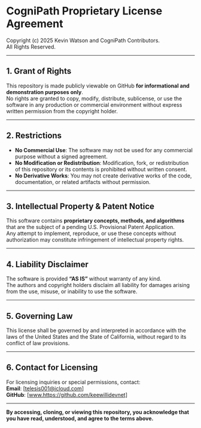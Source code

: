 # CogniPath Proprietary License Agreement

Copyright (c) 2025 Kevin Watson and CogniPath Contributors.  
All Rights Reserved.

---

## 1. Grant of Rights
This repository is made publicly viewable on GitHub **for informational and demonstration purposes only**.  
No rights are granted to copy, modify, distribute, sublicense, or use the software in any production or commercial environment without express written permission from the copyright holder.

---

## 2. Restrictions
- **No Commercial Use**: The software may not be used for any commercial purpose without a signed agreement.  
- **No Modification or Redistribution**: Modification, fork, or redistribution of this repository or its contents is prohibited without written consent.  
- **No Derivative Works**: You may not create derivative works of the code, documentation, or related artifacts without permission.

---

## 3. Intellectual Property & Patent Notice
This software contains **proprietary concepts, methods, and algorithms** that are the subject of a pending U.S. Provisional Patent Application.  
Any attempt to implement, reproduce, or use these concepts without authorization may constitute infringement of intellectual property rights.

---

## 4. Liability Disclaimer
The software is provided **“AS IS”** without warranty of any kind.  
The authors and copyright holders disclaim all liability for damages arising from the use, misuse, or inability to use the software.

---

## 5. Governing Law
This license shall be governed by and interpreted in accordance with the laws of the United States and the State of California, without regard to its conflict of law provisions.

---

## 6. Contact for Licensing
For licensing inquiries or special permissions, contact:  
**Email**: [telesis001@icloud.com]  
**GitHub**: [www.https://github.com/keewillidevnet]

---

**By accessing, cloning, or viewing this repository, you acknowledge that you have read, understood, and agree to the terms above.**
